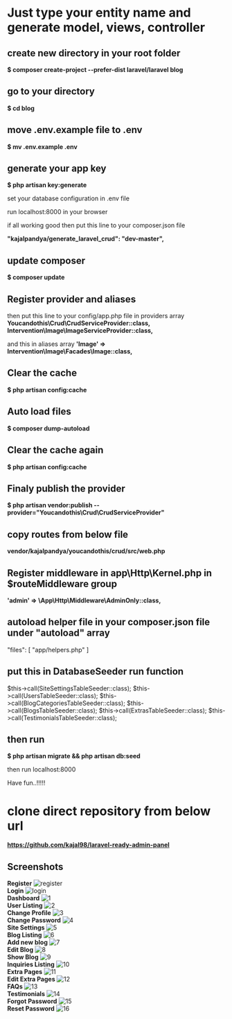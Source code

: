 # Just type your entity name and generate model, views, controller

## create new directory in your root folder
<strong>$ composer create-project --prefer-dist laravel/laravel blog</strong>

## go to your directory
<strong>$ cd blog</strong>

## move .env.example file to .env
<strong>$ mv .env.example .env</strong>

## generate your app key
<strong>$ php artisan key:generate</strong>

set your database configuration in .env file

run localhost:8000 in your browser

if all working good then put this line to your composer.json file

<strong>"kajalpandya/generate_laravel_crud": "dev-master",</strong>

## update composer 
<strong>$ composer update</strong>

## Register provider and aliases
then put this line to your config/app.php file in providers array
<strong>Youcandothis\Crud\CrudServiceProvider::class,</strong>
<strong>Intervention\Image\ImageServiceProvider::class,</strong>

and this in aliases array
<strong>'Image' => Intervention\Image\Facades\Image::class,</strong>

## Clear the cache
<strong>$ php artisan config:cache</strong>

## Auto load files
<strong>$ composer dump-autoload</strong>

## Clear the cache again
<strong>$ php artisan config:cache</strong>



## Finaly publish the provider
<strong>$ php artisan vendor:publish --provider="Youcandothis\Crud\CrudServiceProvider"</strong>

## copy routes from below file
<strong>vendor/kajalpandya/youcandothis/crud/src/web.php</strong>

## Register middleware in app\Http\Kernel.php in $routeMiddleware group
<strong>'admin' => \App\Http\Middleware\AdminOnly::class,</strong>


## autoload helper file in your composer.json file under "autoload" array
"files": [
    "app/helpers.php"
]

##  put this in DatabaseSeeder run function
$this->call(SiteSettingsTableSeeder::class);
$this->call(UsersTableSeeder::class);
$this->call(BlogCategoriesTableSeeder::class);
$this->call(BlogsTableSeeder::class);
$this->call(ExtrasTableSeeder::class);
$this->call(TestimonialsTableSeeder::class);

## then run
<strong>$ php artisan migrate && php artisan db:seed</strong>

then run localhost:8000

Have fun..!!!!!

# clone direct repository from below url
<strong>https://github.com/kajal98/laravel-ready-admin-panel</strong>

## Screenshots

<strong>Register</strong>
![register](https://user-images.githubusercontent.com/18494848/42377118-85616acc-813f-11e8-813c-80ccb0365a0e.png)<br />
<strong>Login</strong>
![login](https://user-images.githubusercontent.com/18494848/42377119-85ac06d6-813f-11e8-832b-cd11a469157f.png)<br />
<strong>Dashboard</strong>
![1](https://user-images.githubusercontent.com/18494848/42441533-0b282a68-8386-11e8-8a5d-e2abf16bb18b.png)<br />
<strong>User Listing</strong>
![2](https://user-images.githubusercontent.com/18494848/42441532-0af5253c-8386-11e8-838c-7a127bfd08ca.png)<br />
<strong>Change Profile</strong>
![3](https://user-images.githubusercontent.com/18494848/42441537-0c1d8418-8386-11e8-9d12-8cb56d81c684.png)<br />
<strong>Change Password</strong>
![4](https://user-images.githubusercontent.com/18494848/42441539-0c527d3a-8386-11e8-81cd-9d534fb5494f.png)<br />
<strong>Site Settings</strong>
![5](https://user-images.githubusercontent.com/18494848/42441540-0c86b8a2-8386-11e8-9da5-55e1cf0ddb8b.png)<br />
<strong>Blog Listing</strong>
![6](https://user-images.githubusercontent.com/18494848/42441536-0bc31ac8-8386-11e8-80bd-dd7e675b2cdc.png)<br />
<strong>Add new blog</strong>
![7](https://user-images.githubusercontent.com/18494848/42441545-0d6c9ce6-8386-11e8-9d27-9fdf83e307b6.png)<br />
<strong>Edit Blog</strong>
![8](https://user-images.githubusercontent.com/18494848/42441543-0d3ad1b6-8386-11e8-8e82-9421c264f12b.png)<br />
<strong>Show Blog</strong>
![9](https://user-images.githubusercontent.com/18494848/42441531-0ac10ee6-8386-11e8-9f1b-da0f4c482119.png)<br />
<strong>Inquiries Listing</strong>
![10](https://user-images.githubusercontent.com/18494848/42441542-0ce1c8c8-8386-11e8-8d69-36e92e8edd0b.png)<br />
<strong>Extra Pages</strong>
![11](https://user-images.githubusercontent.com/18494848/42442366-1cfc9a06-8388-11e8-803f-f6ad958eb65e.png)<br />
<strong>Edit Extra Pages</strong>
![12](https://user-images.githubusercontent.com/18494848/42442460-54df763c-8388-11e8-9c6a-66a3d295e8fe.png)<br />
<strong>FAQs</strong>
![13](https://user-images.githubusercontent.com/18494848/42442365-1cb69e20-8388-11e8-914c-3578c14fcd9d.png)<br />
<strong>Testimonials</strong>
![14](https://user-images.githubusercontent.com/18494848/42442364-1c7044e8-8388-11e8-8182-eb64f43a7dff.png)<br />
<strong>Forgot Password</strong>
![15](https://user-images.githubusercontent.com/18494848/43072103-88807382-8e92-11e8-9b24-59fccc7e9163.png)<br />
<strong>Reset Password</strong>
![16](https://user-images.githubusercontent.com/18494848/43072188-de15b5d2-8e92-11e8-97fd-74cafaeb19a9.png)